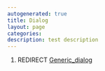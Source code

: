 ```yaml
---
autogenerated: true
title: Dialog
layout: page
categories: 
description: test description
---
```


1.  REDIRECT [Generic\_dialog](Generic_dialog)
